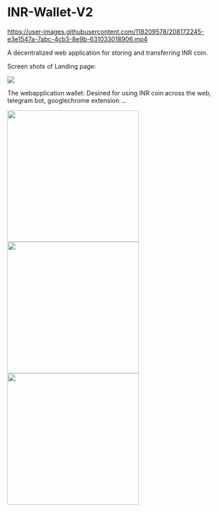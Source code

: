 # INR-Wallet-V2


https://user-images.githubusercontent.com/118209578/208172245-e3e1547a-7abc-4cb3-8e9b-631033018906.mp4



A decentralized web application for storing and transferring INR coin.

Screen shots of Landing page:

<img src="https://user-images.githubusercontent.com/118209578/208172874-0f39ea3c-cc68-4aa1-b710-e192a9e1195a.png" heigt="500" />

The webapplication wallet:
Desined for using INR coin across the web, telegram bot, googlechrome extension ...

<img src="https://user-images.githubusercontent.com/118209578/208173594-5db08ef0-c2f2-476b-bd92-c7f08f0cc592.png" width="300" />
<img src="https://user-images.githubusercontent.com/118209578/208173558-28774223-10ee-4d9e-8e97-504289064744.png" width="300" />
<img src="https://user-images.githubusercontent.com/118209578/208173572-876c7fb4-c04a-4377-95a2-d2478c30a0f2.png" width="300" />

